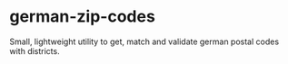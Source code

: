 # german-zip-codes
Small, lightweight utility to get, match and validate german postal codes with districts.
